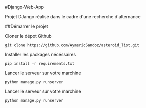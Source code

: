 #Django-Web-App

Projet DJango réalisé dans le cadre d'une recherche d'alternance

##Démarrer le projet

Cloner le dépot Github

```
git clone https://github.com/AymericSandoz/asteroid_list.git

```

Installer les packages nécéssaires

```
pip install -r requirements.txt

```

Lancer le serveur sur votre marchine

```
python manage.py runserver

```

Lancer le serveur sur votre marchine

```
python manage.py runserver

```
